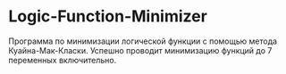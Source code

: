 # Logic-Function-Minimizer

Программа по минимизации логической функции с помощью метода Куайна-Мак-Класки. Успешно проводит минимизацию функций до 7 переменных включительно.
